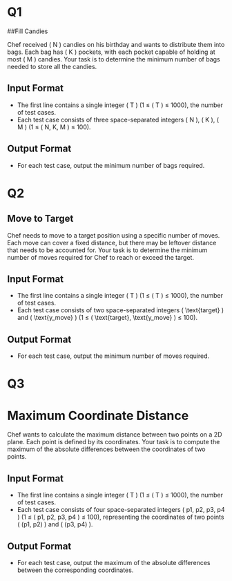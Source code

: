 # Q1
##Fill Candies

Chef received \( N \) candies on his birthday and wants to distribute them into bags. Each bag has \( K \) pockets, with each pocket capable of holding at most \( M \) candies. Your task is to determine the minimum number of bags needed to store all the candies.

## Input Format

- The first line contains a single integer \( T \) (1 ≤ \( T \) ≤ 1000), the number of test cases.
- Each test case consists of three space-separated integers \( N \), \( K \), \( M \) (1 ≤ \( N, K, M \) ≤ 100).

## Output Format

- For each test case, output the minimum number of bags required.

# Q2
## Move to Target

Chef needs to move to a target position using a specific number of moves. Each move can cover a fixed distance, but there may be leftover distance that needs to be accounted for. Your task is to determine the minimum number of moves required for Chef to reach or exceed the target.

## Input Format

- The first line contains a single integer \( T \) (1 ≤ \( T \) ≤ 1000), the number of test cases.
- Each test case consists of two space-separated integers \( \text{target} \) and \( \text{y\_move} \) (1 ≤ \( \text{target}, \text{y\_move} \) ≤ 100).

## Output Format

- For each test case, output the minimum number of moves required.

# Q3
# Maximum Coordinate Distance

Chef wants to calculate the maximum distance between two points on a 2D plane. Each point is defined by its coordinates. Your task is to compute the maximum of the absolute differences between the coordinates of two points.

## Input Format

- The first line contains a single integer \( T \) (1 ≤ \( T \) ≤ 1000), the number of test cases.
- Each test case consists of four space-separated integers \( p1, p2, p3, p4 \) (1 ≤ \( p1, p2, p3, p4 \) ≤ 100), representing the coordinates of two points \( (p1, p2) \) and \( (p3, p4) \).

## Output Format

- For each test case, output the maximum of the absolute differences between the corresponding coordinates.




